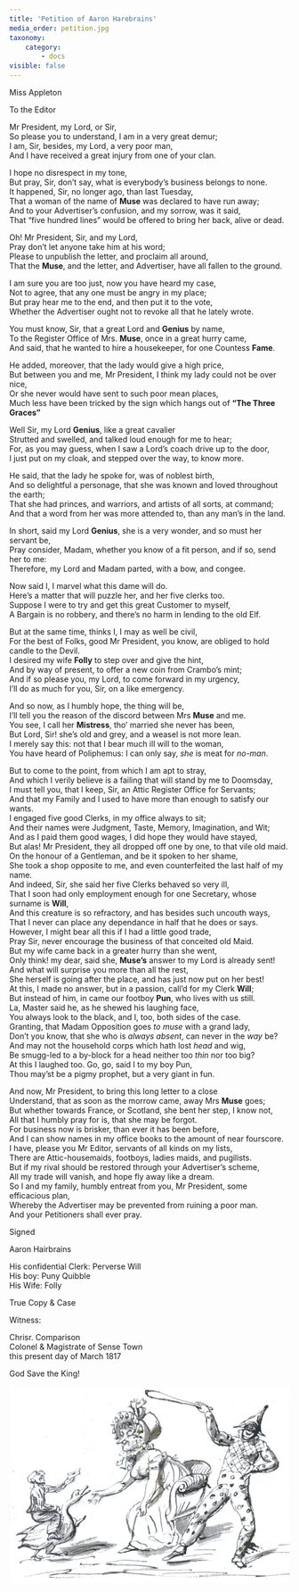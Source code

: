 ```yaml
---
title: 'Petition of Aaron Harebrains'
media_order: petition.jpg
taxonomy:
    category:
        - docs
visible: false
---
```


<div class="author">Miss Appleton</div>

To the Editor

Mr President, my Lord, or Sir,  
So please you to understand, I am in a very great demur;  
I am, Sir, besides, my Lord, a very poor man,  
And I have received a great injury from one of your clan.

I hope no disrespect in my tone,  
But pray, Sir, don’t say, what is everybody’s business belongs to none.  
It happened, Sir, no longer ago, than last Tuesday,  
That a woman of the name of **Muse** was declared to have run away;  
And to your Advertiser’s confusion, and my sorrow, was it said,  
That “five hundred lines” would be offered to bring her back, alive or dead.

Oh! Mr President, Sir, and my Lord,  
Pray don’t let anyone take him at his word;  
Please to unpublish the letter, and proclaim all around,  
That the **Muse**, and the letter, and Advertiser, have all fallen to the ground.

I am sure you are too just, now you have heard my case,  
Not to agree, that any one must be angry in my place;  
But pray hear me to the end, and then put it to the vote,  
Whether the Advertiser ought not to revoke all that he lately wrote.

You must know, Sir, that a great Lord and **Genius** by name,  
To the Register Office of Mrs. **Muse**, once in a great hurry came,  
And said, that he wanted to hire a housekeeper, for one Countess **Fame**.  

He added, moreover, that the lady would give a high price,  
But between you and me, Mr President, I think my lady could not be over nice,  
Or she never would have sent to such poor mean places,  
Much less have been tricked by the sign which hangs out of **“The Three Graces”**

Well Sir, my Lord **Genius**, like a great cavalier  
Strutted and swelled, and talked loud enough for me to hear;  
For, as you may guess, when I saw a Lord’s coach drive up to the door,  
I just put on my cloak, and stepped over the way, to know more.

He said, that the lady he spoke for, was of noblest birth,  
And so delightful a personage, that she was known and loved throughout the earth;  
That she had princes, and warriors, and artists of all sorts, at command;  
And that a word from her was more attended to, than any man’s in the land.

In short, said my Lord **Genius**, she is a very wonder, and so must her servant be,  
Pray consider, Madam, whether you know of a fit person, and if so, send her to me:  
Therefore, my Lord and Madam parted, with a bow, and congee.

Now said I, I marvel what this dame will do.  
Here’s a matter that will puzzle her, and her five clerks too.  
Suppose I were to try and get this great Customer to myself,  
A Bargain is no robbery, and there’s no harm in lending to the old Elf.  

But at the same time, thinks I, I may as well be civil,  
For the best of Folks, good Mr President, you know, are obliged to hold candle to the Devil.    
I desired my wife **Folly** to step over and give the hint,  
And by way of present, to offer a new coin from Crambo’s mint;  
And if so please you, my Lord, to come forward in my urgency,  
I’ll do as much for you, Sir, on a like emergency.  

And so now, as I humbly hope, the thing will be,  
I’ll tell you the reason of the discord between Mrs **Muse** and me.  
You see, I call her **Mistress**, tho’ married she never has been,  
But Lord, Sir! she’s old and grey, and a weasel is not more lean.  
I merely say this: not that I bear much ill will to the woman,  
You have heard of Poliphemus: I can only say, *she* is meat for *no-man*.  

But to come to the point, from which I am apt to stray,  
And which I verily believe is a failing that will stand by me to Doomsday,  
I must tell you, that I keep, Sir, an Attic Register Office for Servants;  
And that my Family and I used to have more than enough to satisfy our wants.  
I engaged five good Clerks, in my office always to sit;  
And their names were Judgment, Taste, Memory, Imagination, and Wit;  
And as I paid them good wages, I did hope they would have stayed,  
But alas! Mr President, they all dropped off one by one, to that vile old maid.  
On the honour of a Gentleman, and be it spoken to her shame,  
She took a shop opposite to me, and even counterfeited the last half of my name.  
And indeed, Sir, she said her five Clerks behaved so very ill,  
That I soon had only employment enough for one Secretary, whose surname is **Will**,  
And this creature is so refractory, and has besides such uncouth ways,  
That I never can place any dependance in half that he does or says.  
However, I might bear all this if I had a little good trade,  
Pray Sir, never encourage the business of that conceited old Maid.  
But my wife came back in a greater hurry than she went,  
Only think! my dear, said she,  **Muse’s** answer to my Lord is already sent!  
And what will surprise you more than all the rest,  
She herself is going after the place, and has just now put on her best!  
At this, I made no answer, but in a passion, call’d for my Clerk **Will**;  
But instead of him, in came our footboy **Pun**, who lives with us still.  
La, Master said he, as he shewed his laughing face,  
You always look to the black, and I, too, both sides of the case.  
Granting, that Madam Opposition goes *to muse* with a grand lady,  
Don’t you know, that she who is *always absent*, can never in the *way* be?  
And may not the household corps which hath lost *head* and wig,  
Be smugg-led to a by-block for a head neither too *thin* nor too big?  
At this I laughed too. Go, go, said I to my boy Pun,  
Thou may’st be a pigmy prophet, but a very giant in fun.

And now, Mr President, to bring this long letter to a close  
Understand, that as soon as the morrow came, away Mrs **Muse** goes;  
But whether towards France, or Scotland, she bent her step, I know not,  
All that I humbly pray for is, that she may be forgot.  
For business now is brisker, than ever it has been before,  
And I can show names in my office books to the amount of near fourscore.  
I have, please you Mr Editor, servants of all kinds on my lists,  
There are Attic-housemaids, footboys, ladies maids, and pugilists.  
But if my rival should be restored through your Advertiser’s scheme,  
All my trade will vanish, and hope fly away like a dream.  
So I and my family, humbly entreat from you, Mr President, some efficacious plan,  
Whereby the Advertiser may be prevented from ruining a poor man.  
And your Petitioners shall ever pray.

Signed

Aaron Hairbrains

His confidential Clerk: Perverse Will  
His boy: Puny Quibble  
His Wife: Folly

True Copy &amp; Case

Witness:

Chrisr. Comparison  
Colonel &amp; Magistrate of Sense Town  
this present day of March 1817  

God Save the King!

![sadi](petition.jpg?resize=500)

